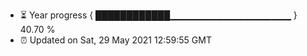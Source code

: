 - ⏳ Year progress { ████████████▁▁▁▁▁▁▁▁▁▁▁▁▁▁▁▁▁▁ } 40.70 %
- ⏰ Updated on Sat, 29 May 2021 12:59:55 GMT

